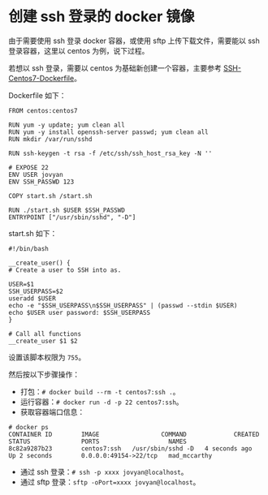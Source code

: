 # 创建 ssh 登录的 docker 镜像

由于需要使用 ssh 登录 docker 容器，或使用 sftp 上传下载文件，需要能以 ssh 登录容器，这里以 centos 为例，说下过程。

若想以 ssh 登录，需要以 centos 为基础新创建一个容器，主要参考 [SSH-Centos7-Dockerfile](https://github.com/CentOS/CentOS-Dockerfiles/tree/master/ssh/centos7)。

Dockerfile 如下：
```
FROM centos:centos7

RUN yum -y update; yum clean all
RUN yum -y install openssh-server passwd; yum clean all
RUN mkdir /var/run/sshd

RUN ssh-keygen -t rsa -f /etc/ssh/ssh_host_rsa_key -N '' 

# EXPOSE 22
ENV USER jovyan
ENV SSH_PASSWD 123

COPY start.sh /start.sh

RUN ./start.sh $USER $SSH_PASSWD
ENTRYPOINT ["/usr/sbin/sshd", "-D"]
```

start.sh 如下：
```
#!/bin/bash

__create_user() {
# Create a user to SSH into as.

USER=$1
SSH_USERPASS=$2
useradd $USER
echo -e "$SSH_USERPASS\n$SSH_USERPASS" | (passwd --stdin $USER)
echo $USER user password: $SSH_USERPASS
}

# Call all functions
__create_user $1 $2
```
设置该脚本权限为 `755`。

然后按以下步骤操作：
- 打包：`# docker build --rm -t centos7:ssh .`。
- 运行容器：`# docker run -d -p 22 centos7:ssh`。
- 获取容器端口信息：
```
# docker ps
CONTAINER ID        IMAGE                 COMMAND             CREATED             STATUS              PORTS                   NAMES
8c82a9287b23        centos7:ssh   /usr/sbin/sshd -D   4 seconds ago       Up 2 seconds        0.0.0.0:49154->22/tcp   mad_mccarthy        
```
- 通过 ssh 登录：`# ssh -p xxxx jovyan@localhost`。
- 通过 sftp 登录：`sftp -oPort=xxxx jovyan@localhost`。



